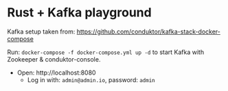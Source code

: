 # Rust + Kafka playground

Kafka setup taken from: https://github.com/conduktor/kafka-stack-docker-compose

Run: `docker-compose -f docker-compose.yml up -d` to start Kafka with Zookeeper & conduktor-console.

- Open: http://localhost:8080
  - Log in with: `admin@admin.io`, password: `admin`
